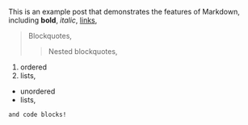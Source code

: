 This is an example post that demonstrates the features of Markdown, including **bold**, *italic*, [links](http://example.com/),

> Blockquotes,
>
>> Nested blockquotes,

1. ordered
2. lists,

- unordered
- lists,

```
and code blocks!
```
